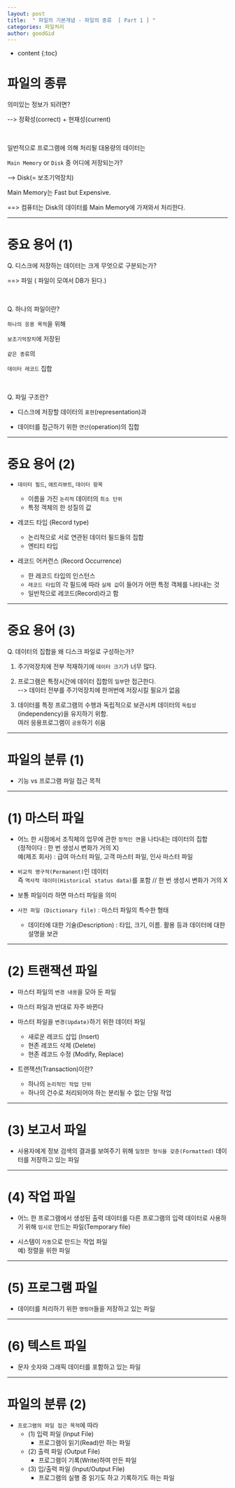```yaml
---
layout: post
title:  " 파일의 기본개념 - 파일의 종류  [ Part 1 ] "
categories: 파일처리
author: goodGid
---
```

* content
{:toc}


# 파일의 종류

의미있는 정보가 되려면?

--> 정확성(correct) + 현재성(current)

<br>

일반적으로 프로그램에 의해 처리될 대용량의 데이터는 

`Main Memory` or `Disk` 중 어디에 저장되는가?

--> Disk(= 보조기억장치)

Main Memory는 Fast but Expensive.

==> 컴퓨터는 Disk의 데이터를 Main Memory에 가져와서 처리한다.

---

# 중요 용어 (1)

Q. 디스크에 저장하는 데이터는 크게 무엇으로 구분되는가?

==> 파일 ( 파일이 모여서 DB가 된다.)

<br>

Q. 하나의 파일이란?

`하나의 응용 목적`을 위해 

`보조기억장치`에 저장된

`같은 종류`의

`데이터 레코드` 집합

<br>

Q. 파일 구조란?

* 디스크에 저장할 데이터의 `표현`(representation)과

* 데이터를 접근하기 위한 `연산`(operation)의 집합


---

# 중요 용어 (2)

* `데이터 필드`, `애트리뷰트`, `데이터 항목`
    - 이름을 가진 `논리적` 데이터의 `최소 단위`
    - 특정 객체의 한 성질의 값

* 레코드 타입 (Record type)
    - 논리적으로 서로 연관된 데이터 필드들의 집합
    - 엔티티 타입

* 레코드 어커런스 (Record Occurrence)
    - 한 레코드 타입의 인스턴스
    - `레코드 타입`의 각 필드에 따라 `실제 값`이 들어가 어떤 특정 객체를 나타내는 것
    - 일반적으로 레코드(Record)라고 함

---


# 중요 용어 (3)

Q. 데이터의 집합을 왜 디스크 파일로 구성하는가?

1. 주기억장치에 전부 적재하기에 `데이터 크기`가 너무 많다.

2. 프로그램은 특정시간에 데이터 집합의 `일부`만 접근한다. <br> --> 데이터 전부를 주기억장치에 한꺼번에 저장시킬 필요가 없음

3. 데이터를 특정 프로그램의 수행과 독립적으로 보관시켜 데이터의 `독립성`(independency)을 유지하기 위함. <br> 여러 응용프로그램이 `공용`하기 쉬움


---

# 파일의 분류 (1)

* 기능 vs 프로그램 파일 접근 목적

---

# (1) 마스터 파일
  
* 어느 한 시점에서 조직체의 업무에 관한 `정적인 면`을 나타내는 데이터의 집합 <br> (정적이다 : 한 번 생성시 변화가 거의 X) <br> 예(제조 회사) : 급여 마스터 파일, 고객 마스터 파일, 인사 마스터 파일

* `비교적 영구적(Permanent)`인 데이터 <br> 즉 `역사적 데이터(Historical status data)`를 포함 // 한 번 생성시 변화가 거의 X

* 보통 파일이라 하면 마스터 파일을 의미 

* `사전 파일 (Dictionary file)` : 마스터 파일의 특수한 형태
    - 데이터에 대한 기술(Description) : 타입, 크기, 이름. 활용 등과 데이터에 대한 설명을 보관

---

# (2) 트랜잭션 파일

* 마스터 파일의 `변경 내용`을 모아 둔 파일 

* 마스터 파일과 반대로 자주 바뀐다

* 마스터 파일을 `변경(Update)`하기 위한 데이터 파일
    - 새로운 레코드 삽입 (Insert)
    - 현존 레코드 삭제 (Delete)
    - 현존 레코드 수정 (Modify, Replace)
* 트랜잭션(Transaction)이란?
    - 하나의 `논리적인 작업 단위`
    - 하나의 건수로 처리되어야 하는 분리될 수 없는 단일 작업 

---

# (3) 보고서 파일 

* 사용자에게 정보 검색의 결과를 보여주기 위해 `일정한 형식을 갖춘(Formatted)` 데이터를 저장하고 있는 파일


---

# (4) 작업 파일

* 어느 한 프로그램에서 생성된 출력 데이터를 다른 프로그램의 입력 데이터로 사용하기 위해 `임시로` 만드는 파일(Temporary file)

* 시스템이 `자동`으로 만드는 작업 파일 <br> 예) 정렬을 위한 파일


---

# (5) 프로그램 파일

* 데이터를 처리하기 위한 `명렁어`들을 저장하고 있는 파일

---

# (6) 텍스트 파일

* 문자 숫자와 그래픽 데이터를 포함하고 있는 파일

---

# 파일의 분류 (2)

* `프로그램의 파일 접근 목적`에 따라
    - (1) 입력 파일 (Input File)
        - 프로그램이 읽기(Read)만 하는 파일 <br>
    - (2) 출력 파일 (Output File)
        - 프로그램이 기록(Write)하여 만든 파일 <br>
    - (3) 입/출력 파일 (Input/Output File)
        - 프로그램의 실행 중 읽기도 하고 기록하기도 하는 파일
    




